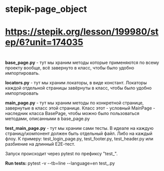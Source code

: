 # stepik-page_object
# https://stepik.org/lesson/199980/step/6?unit=174035
# 
**base_page.py** - тут мы храним методы которые применяются по всему проекту вообще, всё завернуто в класс, чтобы было удобно импортировать.

**locators.py** - тут мы храним локаторы, в виде констант. Локаторы каждой отдельной страницы завёрнуты в класс, чтобы было удобно импортировать

**main_page.py** - тут мы храним методы по конкретной странице, завернутые в класс этой странице. 
                Класс этот - условный MainPage - наследник класса BasePage, чтобы можно было пользоваться методами, описанными в base_page.py

**test_main_page.py** - тут мы храним сами тесты. 
                    В идеале на каждую страницу\компонент должен быть отдельный файл. Либо на каждый флоу.
                    К примеру: test_login_page.py, test_footer.py, test_header.py или разбиение на длинный Е2Е-тест.

Запуск происходит через pytest по префиксу "test_".

**Run tests:** 
pytest -v --tb=line --language=en test_<name>.py
